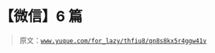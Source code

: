 # 【微信】6 篇

> 原文：[`www.yuque.com/for_lazy/thfiu8/qn8s8kx5r4ggw41v`](https://www.yuque.com/for_lazy/thfiu8/qn8s8kx5r4ggw41v)

